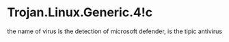 # Trojan.Linux.Generic.4!c
the name of virus is the detection of microsoft defender, is the tipic antivirus
